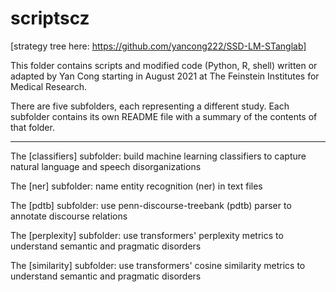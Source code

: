 # scriptscz 

[strategy tree here: https://github.com/yancong222/SSD-LM-STanglab]

This folder contains scripts and modified code (Python, R, shell) written or adapted by Yan Cong starting in August 2021 at The Feinstein Institutes for Medical Research.

There are five subfolders, each representing a different study. Each subfolder contains its own README file with a summary of the contents of that folder.

---------------------------------------------

The [classifiers] subfolder: build machine learning classifiers to capture natural language and speech disorganizations

The [ner] subfolder: name entity recognition (ner) in text files

The [pdtb] subfolder: use penn-discourse-treebank (pdtb) parser to annotate discourse relations

The [perplexity] subfolder: use transformers' perplexity metrics to understand semantic and pragmatic disorders

The [similarity] subfolder: use transformers' cosine similarity metrics to understand semantic and pragmatic disorders


